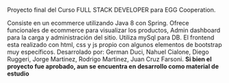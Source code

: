 Proyecto final del Curso FULL STACK DEVELOPER para EGG Cooperation.

Consiste en un ecommerce utilizando Java 8 con Spring. Ofrece funcionales de ecommerce para visualizar los productos, 
Admin dashboard para la carga y administración del sitio.
Utiliza mySql para DB.
El frontend esta realizado con html, css y js propio con algunos elementos de bootstrap muy específicos.
Desarrolado por: German Duci, Nahuel Cialone, Diego Ruggeri, Jorge Martinez, Rodrigo Martinez, Juan Cruz Farsoni.
**Si bien el proyecto fue aprobado, aun se encuentra en desarrollo como material de estudio**

